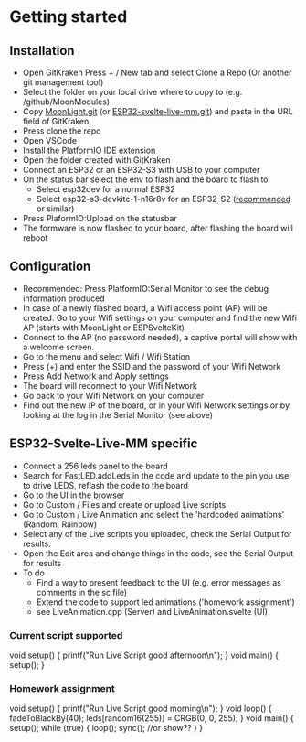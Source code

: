 # Getting started

## Installation

* Open GitKraken Press + / New tab and select Clone a Repo (Or another git management tool)
* Select the folder on your local drive where to copy to (e.g. /github/MoonModules)
* Copy [MoonLight.git](https://github.com/MoonModules/MoonLight.git) (or [ESP32-svelte-live-mm.git](https://github.com/ewowi/ESP32-svelte-live-mm)) and paste in the URL field of GitKraken
* Press clone the repo
* Open VSCode
* Install the PlatformIO IDE extension
* Open the folder created with GitKraken
* Connect an ESP32 or an ESP32-S3 with USB to your computer
* On the status bar select the env to flash and the board to flash to
    * Select esp32dev for a normal ESP32
    * Select esp32-s3-devkitc-1-n16r8v for an ESP32-S2 ([recommended](https://s.click.aliexpress.com/e/_DBAtJ2H) or similar)
* Press PlaformIO:Upload on the statusbar
* The formware is now flashed to your board, after flashing the board will reboot

## Configuration

* Recommended: Press PlatformIO:Serial Monitor to see the debug information produced
* In case of a newly flashed board, a Wifi access point (AP) will be created. Go to your Wifi settings on your computer and find the new Wifi AP (starts with MoonLight or ESPSvelteKit)
* Connect to the AP (no password needed), a captive portal will show with a welcome screen.
* Go to the menu and select Wifi / Wifi Station
* Press (+) and enter the SSID and the password of your Wifi Network
* Press Add Network and Apply settings
* The board will reconnect to your Wifi Network
* Go back to your Wifi Network on your computer
* Find out the new IP of the board, or in your Wifi Network settings or by looking at the log in the Serial Monitor (see above)

## ESP32-Svelte-Live-MM specific

* Connect a 256 leds panel to the board
* Search for FastLED.addLeds in the code and update to the pin you use to drive LEDS, reflash the code to the board
* Go to the UI in the browser
* Go to Custom / Files and create or upload Live scripts 
* Go to Custom / Live Animation and select the 'hardcoded animations' (Random, Rainbow)
* Select any of the Live scripts you uploaded, check the Serial Output for results.
* Open the Edit area and change things in the code, see the Serial Output for results
* To do
    * Find a way to present feedback to the UI (e.g. error messages as comments in the sc file)
    * Extend the code to support led animations ('homework assignment')
    * see LiveAnimation.cpp (Server) and LiveAnimation.svelte (UI)

### Current script supported

void setup() {
  printf("Run Live Script good afternoon\n");
}
void main() {
  setup();
}

### Homework assignment

void setup() {
  printf("Run Live Script good morning\n");
}
void loop() {
  fadeToBlackBy(40);
  leds[random16(255)] = CRGB(0, 0, 255);
}
void main() {
  setup();
  while (true) {
    loop();
    sync(); //or show??
  }
}